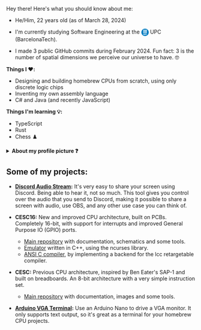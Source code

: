 Hey there! Here's what you should know about me:

<ul>
  <li>He/Him, 22 years old (as of March 28, 2024)</li>
  <li>
    <p>I'm currently studying Software Engineering at the 
      <img align="top" src="img/UPC_logo.png" alt="UPC Logo" width="20" height="20">
      UPC (BarcelonaTech).</p>
  </li>
  <li>I made 3 public GitHub commits during February 2024. Fun fact: 3 is the number of spatial dimensions we perceive our universe to have. 🤓</li>
</ul> 


**Things I ❤️:**
- Designing and building homebrew CPUs from scratch, using only discrete logic chips
- Inventing my own assembly language
- C# and Java (and recently JavaScript)

**Things I'm learning 💡:**
- TypeScript
- Rust
- Chess ♟️

<details>
<summary><b>About my profile picture ❓</b></summary>
<br>

I had a vague idea of what I wanted, so I asked ChatGPT:
```
I'm trying to use dalle 2 to generate a profile picture.
Could you give me some prompts I could use? I want the profile picture
to be minimalist and geeky or somewhat related to programming.
```
ChatGPT responded with:
```
Here are a few prompts you can use with DALL-E 2 to generate minimalist,
geeky or programming-related profile pictures:

"Minimalistic computer coding symbol"
"Simple geometric shape with a programming language keyword"
"Minimalistic representation of a computer chip"
"A minimalist portrait of a programmer"
"A minimalist representation of a computer keyboard"
"A minimalist representation of a computer mouse"
"A minimalist representation of a computer screen with a code snippet"
"A minimalist representation of a computer network"
"A minimalist representation of a computer server"
Keep in mind that DALL-E 2 is a powerful model but it is not perfect, the results may vary and
it might take multiple attempts to get a good image.
```
Out of all the prompts, `"A minimalist portrait of a programmer"` worked [exceptionally well](https://labs.openai.com/s/wnroTIM2KFrlf4AD2ZqZEiWr), and it even resembles me a bit. With very little editing (mainly to remove a very distracting left eye) I got my current picture.

Other honorable mentions:
- `"A minimalist portrait of a programmer"`: [Picture 1](https://labs.openai.com/s/TsMXREA9KyGmkq6shFyu1GZX), [Picture 2](https://labs.openai.com/s/28sbF5Zl2lykmKrJxl26Ek3N).
- `"Minimalistic representation of a computer chip"`: [A bit too simple, but looks good](https://labs.openai.com/s/YfdwPcA6EXpv4arpExMmSbDR).
- `"A minimalist representation of a computer keyboard"`: [Ń̴̩̒OL̶̢͝҉̛H keyboard layout](https://labs.openai.com/s/nIDzLez4eQF2Q3Q7SEPOLCIu).
---

</details>



## Some of my projects:

- **[Discord Audio Stream](https://github.com/p-rivero/DiscordAudioStream):** It's very easy to share your screen using Discord. Being able to hear it, not so much. This tool gives you control over the audio that you send to Discord, making it possible to share a screen with audio, use OBS, and any other use case you can think of.

- **CESC16:** New and improved CPU architecture, built on PCBs. Completely 16-bit, with support for interrupts and improved General Purpose IO (GPIO) ports.  
  - [Main repository](https://github.com/p-rivero/CESC16) with documentation, schematics and some tools.  
  - [Emulator](https://github.com/p-rivero/CESC16-emulator) written in C++, using the ncurses library.  
  - [ANSI C compiler](https://github.com/p-rivero/lcc), by implementing a backend for the lcc retargetable compiler.  

- **CESC:** Previous CPU architecture, inspired by Ben Eater's SAP-1 and built on breadboards. An 8-bit architecture with a very simple instruction set.  
  - [Main repository](https://github.com/p-rivero/CESCA) with documentation, images and some tools.

- **[Arduino VGA Terminal](https://github.com/p-rivero/ArduinoVGA):** Use an Arduino Nano to drive a VGA monitor. It only supports text output, so it's great as a terminal for your homebrew CPU projects.  
